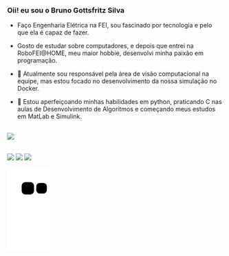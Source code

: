 ### Oii! eu sou o Bruno Gottsfritz Silva

- Faço Engenharia Elétrica na FEI, sou fascinado por tecnologia e pelo que ela é capaz de fazer.
- Gosto de estudar sobre computadores, e depois que entrei na RoboFEI@HOME, meu maior hobbie, desenvolvi minha paixão em programação.

- 🔭 Atualmente sou responsável pela área de visão computacional na equipe, mas estou focado no desenvolvimento da nossa simulação no Docker.
- 🌱 Estou aperfeiçoando minhas habilidades em python, praticando C nas aulas de Desenvolvimento de Algoritmos e começando meus estudos em MatLab e Simulink.
<!-- - 👯 I’m looking to collabor
- 🤔 I’m looking for help with ...
- 💬 Ask me about ...
- 📫 How to reach me: ...
- 😄 Pronouns: ...
- ⚡ Gosto de fazer ece
 -->
<!--
**bruno-gs/bruno-gs** is a ✨ _special_ ✨ repository because its `README.md` (this file) appears on your GitHub profile.

-->
 ##
 <div>
  <a href="https://github.com/bruno-gs">
  <img height="180em" src="https://github-readme-stats.vercel.app/api?username=bruno-gs&show_icons=true&theme=dark&include_all_commits=true&count_private=true"/>
<!--   <img height="180em" src="https://github-readme-stats.vercel.app/api/top-langs/?username=bruno-gs&layout=compact&langs_count=7&theme=dark"/>
 -->
<!-- </div>
<div style="display: inline_block"><br>
    <img align="center" alt="Bruno-Python" height="30" width="40" src="https://raw.githubusercontent.com/devicons/devicon/master/icons/python/python-original.svg">
  
</div> -->
  
  ##
 
<div> 
  <a href="https://instagram.com/brunogottsfritz" target="_blank"><img src="https://img.shields.io/badge/-Instagram-%23E4405F?style=for-the-badge&logo=instagram&logoColor=white" target="_blank"></a>
<!--  	<a href="https://discord.gg/690606850890137662" target="_blank"><img src="https://img.shields.io/badge/Discord-7289DA?style=for-the-badge&logo=discord&logoColor=white" target="_blank"></a>  -->
  <a href = "mailto:bgottsfritz@gmail.com"><img src="https://img.shields.io/badge/-Gmail-%23333?style=for-the-badge&logo=gmail&logoColor=white" target="_blank"></a>
  <a href="https://www.linkedin.com/in/bruno-gottsfritz/" target="_blank"><img src="https://img.shields.io/badge/-LinkedIn-%230077B5?style=for-the-badge&logo=linkedin&logoColor=white" target="_blank"></a> 
 
  ![Snake animation](https://github.com/bruno-gs/bruno-gs/blob/output/github-contribution-grid-snake.svg)
 
</div>

